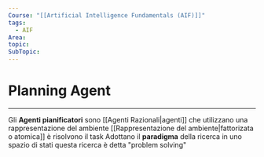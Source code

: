 ```yaml
---
Course: "[[Artificial Intelligence Fundamentals (AIF)]]"
tags:
  - AIF
Area: 
topic: 
SubTopic: 
---
```


# Planning Agent
---
Gli **Agenti pianificatori** sono [[Agenti Razionali|agenti]] che utilizzano una rappresentazione del ambiente [[Rappresentazione del ambiente|fattorizata o atomica]] è risolvono il task Adottano il __paradigma__ della ricerca in uno spazio di stati questa ricerca è detta "problem solving"